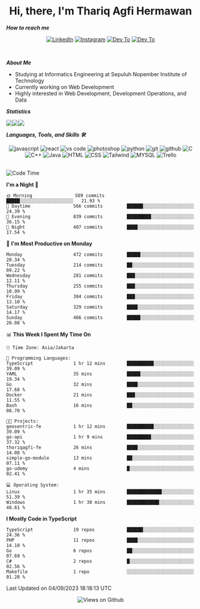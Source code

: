 <div align="center">
  <h1>Hi, there, I'm Thariq Agfi Hermawan</h1>
</div>


***How to reach me***
<p align='center'>
   <a href="https://www.linkedin.com/in/thariqagfihermawan" target="_blank"><img src="https://img.shields.io/badge/LinkedIn-0077B5?style=for-the-badge&logo=linkedin&logoColor=white" alt="LinkedIn"></a>
   <a href="https://www.instagram.com/thoriqagfi" target="_blank"><img src="https://img.shields.io/badge/Instagram-E4405F?style=for-the-badge&logo=instagram&logoColor=white" alt="Instagram"></a>
   <a href="https://medium.com/@thoriq.aghfi60" target="_blank"><img src="https://img.shields.io/badge/Medium-12100E?style=for-the-badge&logo=medium&logoColor=white" alt="Dev To"></a>
   <a href="https://linktr.ee/thoriqagfi" target="_blank"><img src="https://img.shields.io/badge/linktree-1de9b6?style=for-the-badge&logo=linktree&logoColor=white" alt="Dev To"></a>
</p>

<br>

***About Me***
- Studying at Informatics Engineering at Sepuluh Nopember Institute of Technology
- Currently working on Web Development
- Highly interested in Web Development, Development Operations, and Data

***Statistics***

<!-- [![GitHub Streak](http://github-readme-streak-stats.herokuapp.com?user=thoriqagfi&theme=dark)](https://git.io/streak-stats) -->

<div align="center">
  <div style="display: flex;">
    <img src="http://github-readme-streak-stats.herokuapp.com?user=thoriqagfi&theme=chartreuse-dark"/>
    <img src="https://github-readme-stats.vercel.app/api/top-langs/?username=thoriqagfi&layout=compact&&theme=chartreuse-dark&langs_count=8)](https://github.com/thoriqagfi"/>
    <img src="https://github-readme-stats.vercel.app/api?username=thoriqagfi&show_icons=true&theme=chartreuse-dark"/>
  </div>
</div>

<!-- [![Top Langs](https://github-readme-stats.vercel.app/api/top-langs/?username=thoriqagfi&layout=compact&&theme=chartreuse-dark&langs_count=8)](https://github.com/thoriqagfi)
< ![Agfi's GitHub stats](https://github-readme-stats.vercel.app/api?username=thoriqagfi&show_icons=true&theme=chartreuse-dark) -->

***Languages, Tools, and Skills 🛠***

  <div align="center">
    <img src="https://img.shields.io/badge/JavaScript-F7DF1E?style=for-the-badge&logo=javascript&logoColor=black" alt="javascript" />
    <img src="https://img.shields.io/badge/React-61DAFB?style=for-the-badge&logo=react&logoColor=black" alt="react" />
    <img src="https://img.shields.io/badge/vs%20code-007ACC?style=for-the-badge&logo=visual%20studio%20code&logoColor=white" alt="vs code" />
    <img src="https://img.shields.io/badge/adobe%20photoshop-31A8FF?style=for-the-badge&logo=adobe%20photoshop&logoColor=white" alt="photoshop" />
    <img src="https://img.shields.io/badge/python-3776AB?style=for-the-badge&logo=python&logoColor=white" alt="python" />
    <img src="https://img.shields.io/badge/Git-F05032?style=for-the-badge&logo=git&logoColor=white" alt="git" />
    <img src="https://img.shields.io/badge/GitHub-100000?style=for-the-badge&logo=github&logoColor=white" alt="github" />
    <img src="https://img.shields.io/badge/c-%2300599C.svg?style=for-the-badge&logo=c&logoColor=white" alt="C" />
    <img src="https://img.shields.io/badge/c++-%2300599C.svg?style=for-the-badge&logo=c%2B%2B&logoColor=white" alt="C++" />
    <img src="https://img.shields.io/badge/Java-ED8B00?style=for-the-badge&logo=java&logoColor=white" alt="Java"/>
    <img src="https://img.shields.io/badge/HTML5-E34F26?style=for-the-badge&logo=html5&logoColor=white" alt="HTML" />
    <img src="https://img.shields.io/badge/CSS-239120?&style=for-the-badge&logo=css3&logoColor=white" alt ="CSS" />
    <img src="https://img.shields.io/badge/tailwindcss-%2338B2AC.svg?style=for-the-badge&logo=tailwind-css&logoColor=white" alt="Tailwind" />
    <img src="https://img.shields.io/badge/MySQL-00000F?style=for-the-badge&logo=mysql&logoColor=white" alt="MYSQL" />
    <img src="https://img.shields.io/badge/Trello-%23026AA7.svg?style=for-the-badge&logo=Trello&logoColor=white" alt="Trello" />
  </div><br>

<!--START_SECTION:waka-->
![Code Time](http://img.shields.io/badge/Code%20Time-629%20hrs%2023%20mins-blue)

**I'm a Night 🦉** 

```text
🌞 Morning                509 commits         █████░░░░░░░░░░░░░░░░░░░░   21.93 % 
🌆 Daytime                566 commits         ██████░░░░░░░░░░░░░░░░░░░   24.39 % 
🌃 Evening                839 commits         █████████░░░░░░░░░░░░░░░░   36.15 % 
🌙 Night                  407 commits         ████░░░░░░░░░░░░░░░░░░░░░   17.54 % 
```
📅 **I'm Most Productive on Monday** 

```text
Monday                   472 commits         █████░░░░░░░░░░░░░░░░░░░░   20.34 % 
Tuesday                  214 commits         ██░░░░░░░░░░░░░░░░░░░░░░░   09.22 % 
Wednesday                281 commits         ███░░░░░░░░░░░░░░░░░░░░░░   12.11 % 
Thursday                 255 commits         ███░░░░░░░░░░░░░░░░░░░░░░   10.99 % 
Friday                   304 commits         ███░░░░░░░░░░░░░░░░░░░░░░   13.10 % 
Saturday                 329 commits         ████░░░░░░░░░░░░░░░░░░░░░   14.17 % 
Sunday                   466 commits         █████░░░░░░░░░░░░░░░░░░░░   20.08 % 
```


📊 **This Week I Spent My Time On** 

```text
🕑︎ Time Zone: Asia/Jakarta

💬 Programming Languages: 
TypeScript               1 hr 12 mins        ██████████░░░░░░░░░░░░░░░   39.09 % 
YAML                     35 mins             █████░░░░░░░░░░░░░░░░░░░░   19.34 % 
Go                       32 mins             ████░░░░░░░░░░░░░░░░░░░░░   17.68 % 
Docker                   21 mins             ███░░░░░░░░░░░░░░░░░░░░░░   11.55 % 
Bash                     16 mins             ██░░░░░░░░░░░░░░░░░░░░░░░   08.70 % 

🐱‍💻 Projects: 
geosentric-fe            1 hr 12 mins        ██████████░░░░░░░░░░░░░░░   39.09 % 
go-api                   1 hr 9 mins         █████████░░░░░░░░░░░░░░░░   37.32 % 
thoriqagfi-fe            26 mins             ████░░░░░░░░░░░░░░░░░░░░░   14.08 % 
simple-go-module         13 mins             ██░░░░░░░░░░░░░░░░░░░░░░░   07.11 % 
go-udemy                 4 mins              █░░░░░░░░░░░░░░░░░░░░░░░░   02.41 % 

💻 Operating System: 
Linux                    1 hr 35 mins        █████████████░░░░░░░░░░░░   51.39 % 
Windows                  1 hr 30 mins        ████████████░░░░░░░░░░░░░   48.61 % 
```

**I Mostly Code in TypeScript** 

```text
TypeScript               19 repos            ██████░░░░░░░░░░░░░░░░░░░   24.36 % 
PHP                      11 repos            ████░░░░░░░░░░░░░░░░░░░░░   14.10 % 
Go                       6 repos             ██░░░░░░░░░░░░░░░░░░░░░░░   07.69 % 
C#                       2 repos             █░░░░░░░░░░░░░░░░░░░░░░░░   02.56 % 
Makefile                 1 repo              ░░░░░░░░░░░░░░░░░░░░░░░░░   01.28 % 
```




 Last Updated on 04/09/2023 18:18:13 UTC
<!--END_SECTION:waka-->

<div align="center">
<img src="https://komarev.com/ghpvc/?username=thoriqagfi&color=blue" alt="Views on Github" />
</div>
